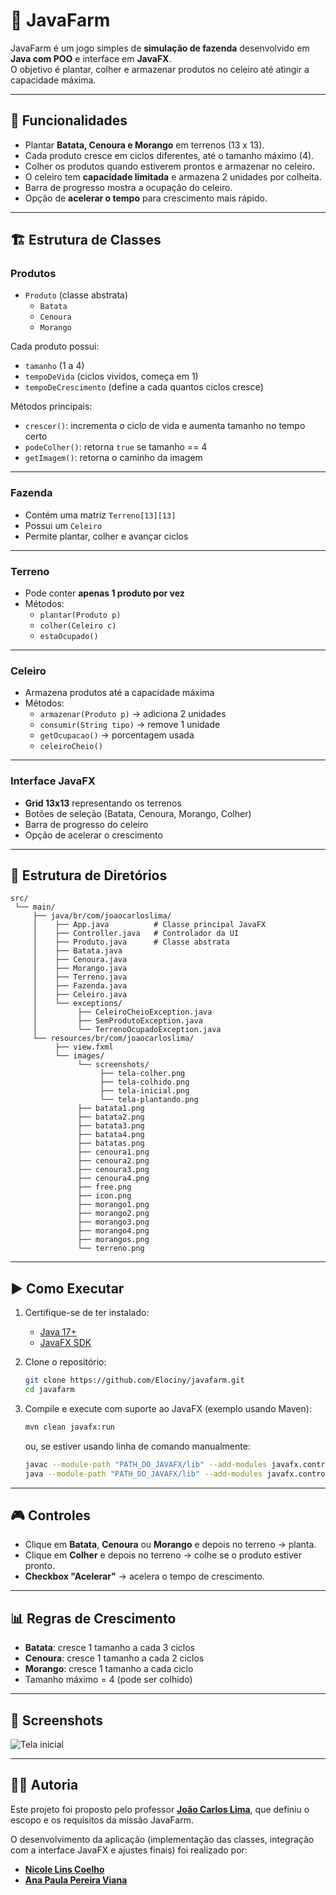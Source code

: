 # 🌾 JavaFarm

JavaFarm é um jogo simples de **simulação de fazenda** desenvolvido em **Java com POO** e interface em **JavaFX**.  
O objetivo é plantar, colher e armazenar produtos no celeiro até atingir a capacidade máxima.

---

## 🚀 Funcionalidades

- Plantar **Batata, Cenoura e Morango** em terrenos (13 x 13).
- Cada produto cresce em ciclos diferentes, até o tamanho máximo (4).
- Colher os produtos quando estiverem prontos e armazenar no celeiro.
- O celeiro tem **capacidade limitada** e armazena 2 unidades por colheita.
- Barra de progresso mostra a ocupação do celeiro.
- Opção de **acelerar o tempo** para crescimento mais rápido.

---

## 🏗️ Estrutura de Classes

### Produtos
- `Produto` (classe abstrata)
    - `Batata`
    - `Cenoura`
    - `Morango`

Cada produto possui:
- `tamanho` (1 a 4)
- `tempoDeVida` (ciclos vividos, começa em 1)
- `tempoDeCrescimento` (define a cada quantos ciclos cresce)

Métodos principais:
- `crescer()`: incrementa o ciclo de vida e aumenta tamanho no tempo certo
- `podeColher()`: retorna `true` se tamanho == 4
- `getImagem()`: retorna o caminho da imagem

---

### Fazenda
- Contém uma matriz `Terreno[13][13]`
- Possui um `Celeiro`
- Permite plantar, colher e avançar ciclos

---

### Terreno
- Pode conter **apenas 1 produto por vez**
- Métodos:
    - `plantar(Produto p)`
    - `colher(Celeiro c)`
    - `estaOcupado()`

---

### Celeiro
- Armazena produtos até a capacidade máxima
- Métodos:
    - `armazenar(Produto p)` → adiciona 2 unidades
    - `consumir(String tipo)` → remove 1 unidade
    - `getOcupacao()` → porcentagem usada
    - `celeiroCheio()`

---

### Interface JavaFX
- **Grid 13x13** representando os terrenos
- Botões de seleção (Batata, Cenoura, Morango, Colher)
- Barra de progresso do celeiro
- Opção de acelerar o crescimento

---

## 📂 Estrutura de Diretórios

```
src/
 └── main/
     ├── java/br/com/joaocarloslima/
     │    ├── App.java          # Classe principal JavaFX
     │    ├── Controller.java   # Controlador da UI
     │    ├── Produto.java      # Classe abstrata
     │    ├── Batata.java
     │    ├── Cenoura.java
     │    ├── Morango.java
     │    ├── Terreno.java
     │    ├── Fazenda.java
     │    ├── Celeiro.java
     │    └── exceptions/
     │         ├── CeleiroCheioException.java
     │         ├── SemProdutoException.java
     │         └── TerrenoOcupadoException.java
     └── resources/br/com/joaocarloslima/
          ├── view.fxml
          └── images/
               └── screenshots/
                    ├── tela-colher.png
                    ├── tela-colhido.png
                    ├── tela-inicial.png
                    └── tela-plantando.png
               ├── batata1.png
               ├── batata2.png
               ├── batata3.png
               ├── batata4.png
               ├── batatas.png
               ├── cenoura1.png
               ├── cenoura2.png
               ├── cenoura3.png
               ├── cenoura4.png
               ├── free.png
               ├── icon.png
               ├── morango1.png
               ├── morango2.png
               ├── morango3.png
               ├── morango4.png
               ├── morangos.png
               └── terreno.png
```

---

## ▶️ Como Executar

1. Certifique-se de ter instalado:
    - [Java 17+](https://adoptium.net/)
    - [JavaFX SDK](https://openjfx.io/)

2. Clone o repositório:
   ```bash
   git clone https://github.com/Elociny/javafarm.git
   cd javafarm
   ```

3. Compile e execute com suporte ao JavaFX (exemplo usando Maven):
   ```bash
   mvn clean javafx:run
   ```

   ou, se estiver usando linha de comando manualmente:
   ```bash
   javac --module-path "PATH_DO_JAVAFX/lib" --add-modules javafx.controls,javafx.fxml src/main/java/br/com/joaocarloslima/*.java
   java --module-path "PATH_DO_JAVAFX/lib" --add-modules javafx.controls,javafx.fxml br.com.joaocarloslima.App
   ```

---

## 🎮 Controles

- Clique em **Batata**, **Cenoura** ou **Morango** e depois no terreno → planta.
- Clique em **Colher** e depois no terreno → colhe se o produto estiver pronto.
- **Checkbox "Acelerar"** → acelera o tempo de crescimento.

---

## 📊 Regras de Crescimento

- **Batata**: cresce 1 tamanho a cada 3 ciclos
- **Cenoura**: cresce 1 tamanho a cada 2 ciclos
- **Morango**: cresce 1 tamanho a cada ciclo
- Tamanho máximo = 4 (pode ser colhido)

---

## 📸 Screenshots
 
![Tela inicial](src/main/resources/br/com/joaocarloslima/images/screenshots/JavaFarm.gif)

---

## 👩‍💻 Autoria

Este projeto foi proposto pelo professor **[João Carlos Lima](https://github.com/joaocarloslima)**, que definiu o escopo e os requisitos da missão JavaFarm.

O desenvolvimento da aplicação (implementação das classes, integração com a interface JavaFX e ajustes finais) foi realizado por:
- **[Nicole Lins Coelho](https://github.com/Elociny)**
- **[Ana Paula Pereira Viana](https://github.com/AnaPaula2024)**  


